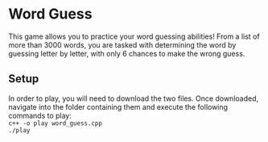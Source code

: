 # Word Guess

This game allows you to practice your word guessing abilities! From a list of more than 3000 words, you are tasked with determining the 
word by guessing letter by letter, with only 6 chances to make the wrong guess.

## Setup

In order to play, you will need to download the two files. Once downloaded, navigate into the folder containing them and execute the following 
commands to play:<br>
`c++ -o play word_guess.cpp` <br>
`./play`
